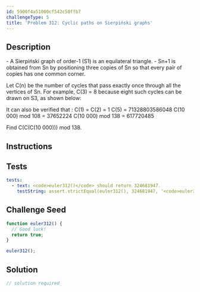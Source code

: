 ```yaml
---
id: 5900f4a51000cf542c50ffb7
challengeType: 5
title: 'Problem 312: Cyclic paths on Sierpiński graphs'
---
```


## Description
<section id='description'>
- A Sierpiński graph of order-1 (S1) is an equilateral triangle.
- Sn+1 is obtained from Sn by positioning three copies of Sn so that every pair of copies has one common corner.




Let C(n) be the number of cycles that pass exactly once through all the vertices of Sn.
For example, C(3) = 8 because eight such cycles can be drawn on S3, as shown below:




It can also be verified that :
C(1) = C(2) = 1
C(5) = 71328803586048
C(10 000) mod 108 = 37652224
C(10 000) mod 138 = 617720485

Find C(C(C(10 000))) mod 138.
</section>

## Instructions
<section id='instructions'>

</section>

## Tests
<section id='tests'>

```yml
tests:
  - text: <code>euler312()</code> should return 324681947.
    testString: assert.strictEqual(euler312(), 324681947, '<code>euler312()</code> should return 324681947.');

```

</section>

## Challenge Seed
<section id='challengeSeed'>

<div id='js-seed'>

```js
function euler312() {
  // Good luck!
  return true;
}

euler312();
```

</div>



</section>

## Solution
<section id='solution'>

```js
// solution required
```
</section>
